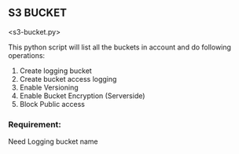 ## S3 BUCKET 
<s3-bucket.py>

This python script will list all the buckets in account and do following operations:
1. Create logging bucket
2. Create bucket access logging
3. Enable Versioning
4. Enable Bucket Encryption (Serverside)
5. Block Public access

### Requirement:
Need Logging bucket name
